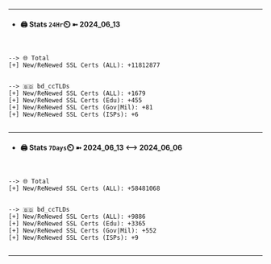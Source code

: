 

---
- #### 🖨️ **Stats** `24Hr`⏲️ ➼ 2024_06_13
```console


--> 🌐 Total
[+] New/ReNewed SSL Certs (ALL): +11812877


--> 🇧🇩 bd_ccTLDs
[+] New/ReNewed SSL Certs (ALL): +1679
[+] New/ReNewed SSL Certs (Edu): +455
[+] New/ReNewed SSL Certs (Gov|Mil): +81
[+] New/ReNewed SSL Certs (ISPs): +6


```

---
- #### 🖨️ **Stats** `7Days`⏲️ ➼ 2024_06_13 <--> 2024_06_06
```console


--> 🌐 Total
[+] New/ReNewed SSL Certs (ALL): +58481068


--> 🇧🇩 bd_ccTLDs
[+] New/ReNewed SSL Certs (ALL): +9886
[+] New/ReNewed SSL Certs (Edu): +3365
[+] New/ReNewed SSL Certs (Gov|Mil): +552
[+] New/ReNewed SSL Certs (ISPs): +9


```

---

